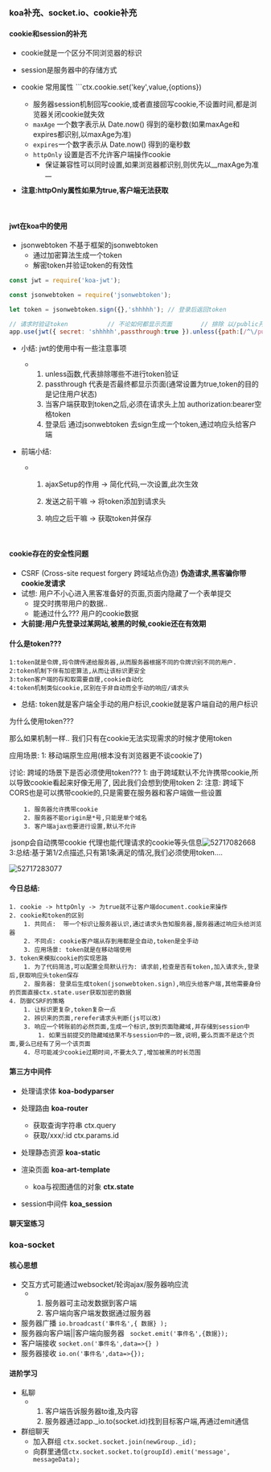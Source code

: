 ### koa补充、socket.io、cookie补充


#### cookie和session的补充

* cookie就是一个区分不同浏览器的标识

* session是服务器中的存储方式 

* cookie 常用属性 ```ctx.cookie.set('key',value,{options})

  * 服务器session机制回写cookie,或者直接回写cookie,不设置时间,都是浏览器关闭cookie就失效
  * `maxAge`   一个数字表示从 Date.now() 得到的毫秒数(如果maxAge和expires都识别,以maxAge为准)
  * `expires`一个数字表示从 Date.now() 得到的毫秒数
  * ```httpOnly``` 设置是否不允许客户端操作cookie
    * 保证兼容性可以同时设置,如果浏览器都识别,则优先以__maxAge为准__

* __注意:httpOnly属性如果为true,客户端无法获取__

  ​


#### jwt在koa中的使用

* jsonwebtoken  不基于框架的jsonwebtoken
  * 通过加密算法生成一个token
  * 解密token并验证token的有效性



```javascript
const jwt = require('koa-jwt');

const jsonwebtoken = require('jsonwebtoken');

let token = jsonwebtoken.sign({},'shhhhh'); // 登录后返回token

// 请求时验证token			// 不论如何都显示页面		// 排除 以/public开头的
app.use(jwt({ secret: 'shhhhh',passthrough:true }).unless({path:[/^\/public/]}));
```



* 小结: jwt的使用中有一些注意事项
  * 1. unless函数,代表排除哪些不进行token验证
    2. passthrough 代表是否最终都显示页面(通常设置为true,token的目的是记住用户状态)
    3. 当客户端获取到token之后,必须在请求头上加 authorization:bearer空格token
    4. 登录后 通过jsonwebtoken  去sign生成一个token,通过响应头给客户端



* 前端小结:

  * 1. ajaxSetup的作用 -> 简化代码,一次设置,此次生效

    2. 发送之前干嘛 -> 将token添加到请求头

    3. 响应之后干嘛 -> 获取token并保存

       ​





#### cookie存在的安全性问题

* CSRF (Cross-site request forgery 跨域站点伪造) __伪造请求,黑客骗你带cookie发请求__
* 试想: 用户不小心进入黑客准备好的页面,页面内隐藏了一个表单提交
  * 提交时携带用户的数据.. 
  * 能通过什么???   用户的cookie数据
* __大前提:用户先登录过某网站,被黑的时候,cookie还在有效期__

#### 什么是token???

	1:token就是令牌,将令牌传递给服务器,从而服务器根据不同的令牌识别不同的用户.
	2:token机制下伴有加密算法,从而让该标识更安全
	3:token客户端的存和取需要自理,cookie自动化
	4:token机制类似cookie,区别在于非自动而全手动的响应/请求头

* 总结: token就是客户端全手动的用户标识,cookie就是客户端自动的用户标识

为什么使用token???

那么如果机制一样.. 我们只有在cookie无法实现需求的时候才使用token

应用场景:
	1: 移动端原生应用(根本没有浏览器更不谈cookie了)

讨论:
	跨域的场景下是否必须使用token???
	1: 由于跨域默认不允许携带cookie,所以导致cookie看起来好像无用了,
	因此我们会想到使用token
	2: 注意: 
	    跨域下CORS也是可以携带cookie的,只是需要在服务器和客户端做一些设置

		1. 服务器允许携带cookie
		2. 服务器不能origin是*号,只能是单个域名
		3. 客户端ajax也要进行设置,默认不允许

​	    jsonp会自动携带cookie
	    代理也能代理请求的cookie等头信息![52717082668](assets/1527170826683.png)
	3:总结:基于第1/2点描述,只有第1条满足的情况,我们必须使用token....

![52717283077](assets/1527172830774.png)



#### 今日总结:

	1. cookie -> httpOnly -> 为true就不让客户端document.cookie来操作
	2. cookie和token的区别
    	1. 共同点:  带一个标识让服务器认识,通过请求头告知服务器,服务器通过响应头给浏览器
    	2. 不同点: cookie客户端从存到用都是全自动,token是全手动
    	3. 应用场景: token就是在移动端使用
	3. token来模拟cookie的实现思路
    	1. 为了代码简洁,可以配置全局默认行为: 请求前,检查是否有token,加入请求头,登录后,获取响应头token保存
    	2. 服务器: 登录后生成token(jsonwebtoken.sign),响应头给客户端,其他需要身份的页面直接ctx.state.user获取加密的数据
	4. 防御CSRF的策略
    	1. 让标识更复杂,token复杂一点
    	2. 辨识来的页面,rerefer请求头判断(js可以改)
    	3. 响应一个转账前的必然页面,生成一个标识,放到页面隐藏域,并存储到session中
        	1. 如果当前提交的隐藏域结果不与session中的一致,说明,要么页面不是这个页面,要么已经有了另一个该页面
    	4. 尽可能减少cookie过期时间,不要太久了,增加被黑的时长范围



#### 第三方中间件

* 处理请求体 __koa-bodyparser__


* 处理路由 __koa-router__
  * 获取查询字符串 ctx.query
  * 获取/xxx/:id      ctx.params.id
* 处理静态资源 __koa-static__
* 渲染页面 __koa-art-template__
  * koa与视图通信的对象 __ctx.state__
* session中间件 __koa_session__


#### 聊天室练习

### koa-socket

#### 核心思想

* 交互方式可能通过websocket/轮询ajax/服务器响应流
  * 1. 服务器可主动发数据到客户端
    2. 客户端向客户端发数据通过服务器
* 服务器广播   ```io.broadcast('事件名',{ 数据} );```
* 服务器向客户端||客户端向服务器  ``` socket.emit('事件名',{数据});```
* 客户端接收  ```socket.on('事件名',data=>{} )```
* 服务器接收  ```io.on('事件名',data=>{});```



#### 进阶学习

* 私聊
  * 1. 客户端告诉服务器to谁,及内容
    2. 服务器通过app._io.to(socket.id)找到目标客户端,再通过emit通信
* 群组聊天
  * 加入群组 ```ctx.socket.socket.join(newGroup._id);```
  * 向群里通信```ctx.socket.socket.to(groupId).emit('message', messageData);```